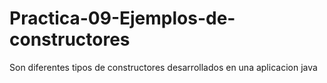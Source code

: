 # Practica-09-Ejemplos-de-constructores
Son diferentes tipos de constructores desarrollados en una aplicacion java
